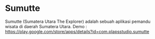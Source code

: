 # Sumutte
Sumutte (Sumatera Utara The Explorer) adalah sebuah aplikasi pemandu wisata di daerah Sumatera Utara. Demo : https://play.google.com/store/apps/details?id=com.plapsstudio.sumutte
